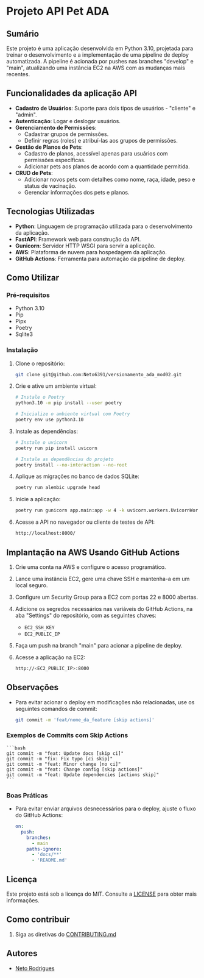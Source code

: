 # Projeto API Pet ADA

## Sumário

Este projeto é uma aplicação desenvolvida em Python 3.10, projetada para treinar o desenvolvimento e a implementação de uma pipeline de deploy automatizada. A pipeline é acionada por pushes nas branches "develop" e "main", atualizando uma instância EC2 na AWS com as mudanças mais recentes.

## Funcionalidades da aplicação API

- **Cadastro de Usuários**: Suporte para dois tipos de usuários - "cliente" e "admin".
- **Autenticação**: Logar e deslogar usuários.
- **Gerenciamento de Permissões**: 
  - Cadastrar grupos de permissões.
  - Definir regras (roles) e atribuí-las aos grupos de permissões.
- **Gestão de Planos de Pets**: 
  - Cadastro de planos, acessível apenas para usuários com permissões específicas.
  - Adicionar pets aos planos de acordo com a quantidade permitida.
- **CRUD de Pets**: 
  - Adicionar novos pets com detalhes como nome, raça, idade, peso e status de vacinação.
  - Gerenciar informações dos pets e planos.

## Tecnologias Utilizadas

- **Python**: Linguagem de programação utilizada para o desenvolvimento da aplicação.
- **FastAPI**: Framework web para construção da API.
- **Gunicorn**: Servidor HTTP WSGI para servir a aplicação.
- **AWS**: Plataforma de nuvem para hospedagem da aplicação.
- **GitHub Actions**: Ferramenta para automação da pipeline de deploy.

## Como Utilizar

### Pré-requisitos

- Python 3.10
- Pip
- Pipx
- Poetry
- Sqlite3

### Instalação

1. Clone o repositório:

    ```bash
    git clone git@github.com:Neto6391/versionamento_ada_mod02.git
    ```

2. Crie e ative um ambiente virtual:

    ```bash
    # Instale o Poetry
    python3.10 -m pip install --user poetry

    # Inicialize o ambiente virtual com Poetry
    poetry env use python3.10
    ```

3. Instale as dependências:

    ```bash
    # Instale o uvicorn
    poetry run pip install uvicorn

    # Instale as dependências do projeto
    poetry install --no-interaction --no-root
    ```

4. Aplique as migrações no banco de dados SQLite:

    ```bash
    poetry run alembic upgrade head
    ```

5. Inicie a aplicação:

    ```bash
    poetry run gunicorn app.main:app -w 4 -k uvicorn.workers.UvicornWorker -b 0.0.0.0:8000
    ```

6. Acesse a API no navegador ou cliente de testes de API:

    ```bash
    http://localhost:8000/
    ```

## Implantação na AWS Usando GitHub Actions

1. Crie uma conta na AWS e configure o acesso programático.
2. Lance uma instância EC2, gere uma chave SSH e mantenha-a em um local seguro.
3. Configure um Security Group para a EC2 com portas 22 e 8000 abertas.
4. Adicione os segredos necessários nas variáveis do GitHub Actions, na aba "Settings" do repositório, com as seguintes chaves:
   - `EC2_SSH_KEY`
   - `EC2_PUBLIC_IP`
5. Faça um push na branch "main" para acionar a pipeline de deploy.
6. Acesse a aplicação na EC2:

    ```bash
    http://<EC2_PUBLIC_IP>:8000
    ```

## Observações

- Para evitar acionar o deploy em modificações não relacionadas, use os seguintes comandos de commit:

    ```bash
    git commit -m 'feat/nome_da_feature [skip actions]'
    ```

### Exemplos de Commits com Skip Actions

    ```bash
    git commit -m "feat: Update docs [skip ci]"
    git commit -m "fix: Fix typo [ci skip]"
    git commit -m "feat: Minor change [no ci]"
    git commit -m "feat: Change config [skip actions]"
    git commit -m "feat: Update dependencies [actions skip]"
    ```

### Boas Práticas

- Para evitar enviar arquivos desnecessários para o deploy, ajuste o fluxo do GitHub Actions:

    ```yaml
    on:
      push:
        branches:
          - main
        paths-ignore:
          - 'docs/**'
          - 'README.md'
    ```
## Licença

Este projeto está sob a licença do MIT. Consulte a [LICENSE](LICENSE) para obter mais informações.

## Como contribuir

1. Siga as diretivas do [CONTRIBUTING.md](docs/CONTRIBUTING.md)

## Autores

- [Neto Rodrigues](https://github.com/Neto6391)
